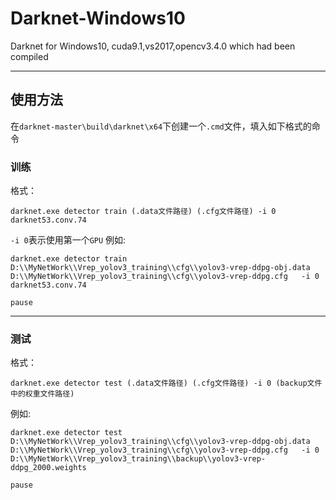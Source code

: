 # Darknet-Windows10
Darknet for Windows10, cuda9.1,vs2017,opencv3.4.0 which had been compiled

------

## 使用方法
在`darknet-master\build\darknet\x64`下创建一个`.cmd`文件，填入如下格式的命令
### 训练
格式：
```
darknet.exe detector train (.data文件路径) (.cfg文件路径) -i 0 darknet53.conv.74
```
`-i 0`表示使用第一个`GPU`
例如:
```
darknet.exe detector train D:\\MyNetWork\\Vrep_yolov3_training\\cfg\\yolov3-vrep-ddpg-obj.data   D:\\MyNetWork\\Vrep_yolov3_training\\cfg\\yolov3-vrep-ddpg.cfg   -i 0   darknet53.conv.74

pause
```

------

### 测试
格式：
```
darknet.exe detector test (.data文件路径) (.cfg文件路径) -i 0 (backup文件中的权重文件路径)
```
例如:
```
darknet.exe detector test D:\\MyNetWork\\Vrep_yolov3_training\\cfg\\yolov3-vrep-ddpg-obj.data   D:\\MyNetWork\\Vrep_yolov3_training\\cfg\\yolov3-vrep-ddpg.cfg   -i 0  D:\\MyNetWork\\Vrep_yolov3_training\\backup\\yolov3-vrep-ddpg_2000.weights

pause
```
